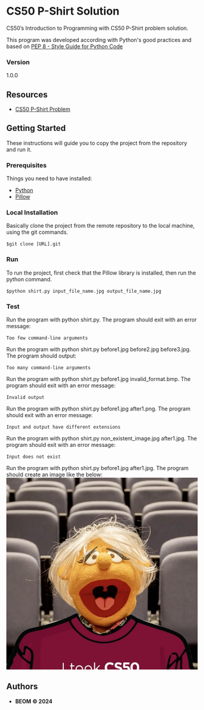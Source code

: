 # CS50 P-Shirt Solution
CS50’s Introduction to Programming with CS50 P-Shirt problem solution.

This program was developed according with Python's good practices and based on [PEP 8 - Style Guide for Python Code](https://peps.python.org/pep-0008/)

### Version
1.0.0


## Resources
* [CS50 P-Shirt Problem](https://cs50.harvard.edu/python/2022/psets/6/shirt/)


## Getting Started

These instructions will guide you to copy the project from the repository and run it.

### Prerequisites

Things you need to have installed:
* [Python](https://docs.python.org/3/using/unix.html#getting-and-installing-the-latest-version-of-python)
* [Pillow](https://pypi.org/project/pillow/)

### Local Installation

Basically clone the project from the remote repository to the local machine, using the git commands.

```
$git clone [URL].git
```

### Run
To run the project, first check that the Pillow library is installed, then run the python command.
```
$python shirt.py input_file_name.jpg output_file_name.jpg
```

### Test
Run the program with python shirt.py. The program should exit with an error message:
```
Too few command-line arguments   
```

Run the program with python shirt.py before1.jpg before2.jpg before3.jpg. The program should output:
```
Too many command-line arguments
```

Run the program with python shirt.py before1.jpg invalid_format.bmp. The program should exit with an error message:
```
Invalid output
```

Run the program with python shirt.py before1.jpg after1.png. The program should exit with an error message:
```
Input and output have different extensions
```

Run the program with python shirt.py non_existent_image.jpg after1.jpg. The program should exit with an error message:
```
Input does not exist
```

Run the program with python shirt.py before1.jpg after1.jpg. The program should create an image like the below:
![output image](./after.jpg)

## Authors

* **BEOM &copy; 2024**
